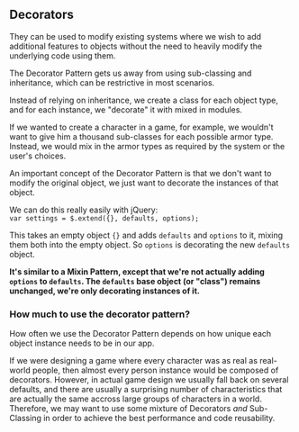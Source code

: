 ## Decorators

  They can be used to modify existing systems where we wish to add additional features to objects without the need to heavily modify the underlying code using them.

The Decorator Pattern gets us away from using sub-classing and inheritance, which can be restrictive in most scenarios.

Instead of relying on inheritance, we create a class for each object type, and for each instance, we "decorate" it with mixed in modules.

If we wanted to create a character in a game, for example, we wouldn't want to give him a thousand sub-classes for each possible armor type. Instead, we would mix in the armor types as required by the system or  the user's choices. 

An important concept of the Decorator Pattern is that we don't want to modify the original object, we just want to decorate the instances of that object.

We can do this really easily with jQuery:  
`var settings = $.extend({}, defaults, options);`

This takes an empty object `{}` and adds `defaults` and `options` to it, mixing them both into the empty object. So `options` is decorating the new `defaults` object.

**It's similar to a Mixin Pattern, except that we're not actually adding `options` to `defaults`. The `defaults` base object (or "class") remains unchanged, we're only decorating instances of it.**

### How much to use the decorator pattern?
How often we use the Decorator Pattern depends on how unique each object instance needs to be in our app. 

If we were designing a game where every character was as real as real-world people, then almost every person instance would be composed of decorators. However, in actual game design we usually fall back on several defaults, and there are usually a surprising number of characteristics that are actually the same accross large groups of characters in a world. Therefore, we may want to use some mixture of Decorators *and* Sub-Classing in order to achieve the best performance and code reusability. 